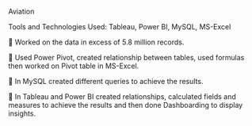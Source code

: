 Aviation

Tools and Technologies Used: Tableau, Power BI, MySQL, MS-Excel

 Worked on the data in excess of 5.8 million records.

 Used Power Pivot, created relationship between tables, used formulas then worked on Pivot table in MS-Excel.

 In MySQL created different queries to achieve the results.

 In Tableau and Power BI created relationships, calculated fields and measures to achieve the results and then 
done Dashboarding to display insights.

